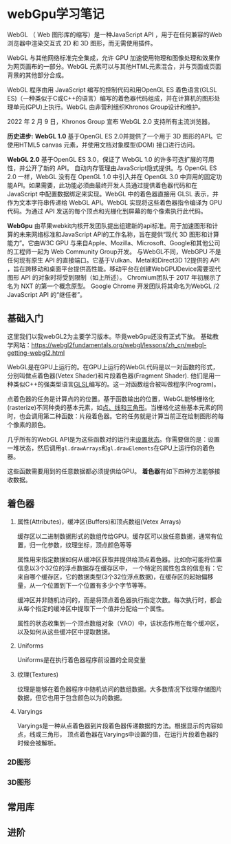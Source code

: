 # webGpu学习笔记

WebGL （ Web 图形库的缩写）是一种JavaScript API ，用于在任何兼容的Web 浏览器中渲染交互式 2D 和 3D 图形，而无需使用插件。

WebGL 与其他网络标准完全集成，允许 GPU 加速使用物理和图像处理和效果作为网页画布的一部分。WebGL 元素可以与其他HTML元素混合，并与页面或页面背景的其他部分合成。

WebGL 程序由用 JavaScript 编写的控制代码和用OpenGL ES 着色语言(GLSL ES)（一种类似于C或C++的语言）编写的着色器代码组成，并在计算机的图形处理单元(GPU)上执行。WebGL 由非营利组织Khronos Group设计和维护。

2022 年 2 月 9 日，Khronos Group 宣布 WebGL 2.0 支持所有主流浏览器。

**历史进步:**
**WebGL 1.0** 基于OpenGL ES 2.0并提供了一个用于 3D 图形的API。它使用HTML5 canvas 元素，并使用文档对象模型(DOM) 接口进行访问。

**WebGL 2.0** 基于OpenGL ES 3.0，保证了 WebGL 1.0 的许多可选扩展的可用性，并公开了新的 API。 自动内存管理由JavaScript隐式提供。与 OpenGL ES 2.0 一样，WebGL 没有在 OpenGL 1.0 中引入并在 OpenGL 3.0 中弃用的固定功能API。如果需要，此功能必须由最终开发人员通过提供着色器代码和在 JavaScript 中配置数据绑定来实现。WebGL 中的着色器直接用 GLSL 表示，并作为文本字符串传递给 WebGL API。WebGL 实现将这些着色器指令编译为 GPU 代码。为通过 API 发送的每个顶点和光栅化到屏幕的每个像素执行此代码。

**WebGpu** 由苹果webkit内核开发团队提出组建新的api标准。用于加速图形和计算的未来网络标准和JavaScript API的工作名称，旨在提供“现代 3D 图形和计算能力”。它由W3C GPU 与来自Apple、Mozilla、Microsoft、Google和其他公司的工程师一起为 Web Community Group开发。
与WebGL不同，WebGPU 不是任何现有原生 API 的直接端口。它基于Vulkan、Metal和Direct3D 12提供的 API ，旨在跨移动和桌面平台提供高性能。移动平台在创建WebGPUDevice需要现代图形 API 的对象时将受到限制（如上所述）。
Chromium团队于 2017 年初展示了名为 NXT 的第一个概念原型。
Google Chrome 开发团队将其命名为WebGL /2 JavaScript API 的“继任者”。

## 基础入门
这里我们以我webGL2为主要学习版本。毕竟webGpu还没有正式下放。
基础教学网站：https://webgl2fundamentals.org/webgl/lessons/zh_cn/webgl-getting-webgl2.html

WebGL是在GPU上运行的。在GPU上运行的WebGL代码是以一对函数的形式，分别叫做点着色器(Vetex Shader)和片段着色器(Fragment Shader). 他们是用一种类似C++的强类型语言[GLSL](https://webgl2fundamentals.org/webgl/lessons/zh_cn/webgl-shaders-and-glsl.html)编写的。这一对函数组合被叫做程序(Program)。

点着色器的任务是计算点的的位置。基于函数输出的位置，WebGL能够栅格化(rasterize)不同种类的基本元素，如[点、线和三角形](https://webgl2fundamentals.org/webgl/lessons/zh_cn/webgl-points-lines-triangles.html)。当栅格化这些基本元素的同时，也会调用第二种函数：片段着色器。它的任务就是计算当前正在绘制图形的每个像素的颜色。

几乎所有的WebGL API是为这些函数对的运行来[设置状态](https://webgl2fundamentals.org/webgl/lessons/resources/webgl-state-diagram.html)。你需要做的是：设置一堆状态，然后调用`gl.drawArrays`和`gl.drawElements`在GPU上运行你的着色器。

这些函数需要用到的任意数据都必须提供给GPU。 **着色器**有如下四种方法能够接收数据。

## 着色器
1.  属性(Attributes)，缓冲区(Buffers)和顶点数组(Vetex Arrays)
    
    缓存区以二进制数据形式的数组传给GPU。缓存区可以放任意数据，通常有位置，归一化参数，纹理坐标，顶点颜色等等
    
    属性用来指定数据如何从缓冲区获取并提供给顶点着色器。比如你可能将位置信息以3个32位的浮点数据存在缓存区中， 一个特定的属性包含的信息有：它来自哪个缓存区，它的数据类型(3个32位浮点数据)，在缓存区的起始偏移量，从一个位置到下一个位置有多少个字节等等。
    
    缓冲区并非随机访问的，而是将顶点着色器执行指定次数。每次执行时，都会从每个指定的缓冲区中提取下一个值并分配给一个属性。
    
    属性的状态收集到一个顶点数组对象（VAO）中，该状态作用在每个缓冲区，以及如何从这些缓冲区中提取数据。
    
2.  Uniforms
    
    Uniforms是在执行着色器程序前设置的全局变量
    
3.  纹理(Textures)
    
    纹理是能够在着色器程序中随机访问的数组数据。大多数情况下纹理存储图片数据，但它也用于包含颜色以为的数据。
    
4.  Varyings
    
    Varyings是一种从点着色器到片段着色器传递数据的方法。根据显示的内容如点，线或三角形， 顶点着色器在Varyings中设置的值，在运行片段着色器的时候会被解析。


### 2D图形




### 3D图形








## 常用库



## 进阶
